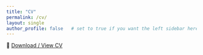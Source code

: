 ```yaml
---
title: "CV"
permalink: /cv/
layout: single
author_profile: false   # set to true if you want the left sidebar here too
---
```


📄 [Download / View CV](/assets/files/EricLiu_CV.pdf)
